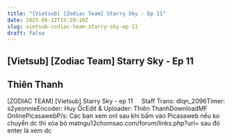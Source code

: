 ```yaml
---
title: "[Vietsub] [Zodiac Team] Starry Sky - Ep 11"
date: 2025-06-12T15:29:10Z
slug: vietsub-zodiac-team-starry-sky-ep-11
draft: false
---
```


## [Vietsub] [Zodiac Team] Starry Sky - Ep 11

## Thiên Thanh

​[ZODIAC TEAM] [Vietsub] Starry Sky - ep 11​ ​ ​ ​​ ​ 
 ​Staff ​Trans: dlqn_2096​Timer: s2yeonnie​Encoder: Huy Ốc​Edit & Uploader: Thiên Thanh​ 
Download​MF​ 
Online​Picasaweb​P/s: Các bạn xem onl sau khi bấm vào Picasaweb nếu ko chuyển dc thì xóa bỏ  matngu12chomsao.com/forum/links.php?url= sau đó enter là xem dc​ ​